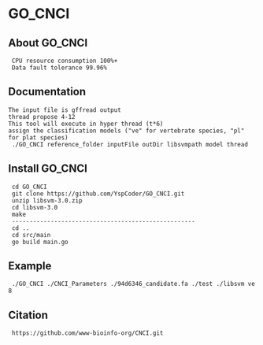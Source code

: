 # GO_CNCI
## About GO_CNCI
```
 CPU resource consumption 100%+
 Data fault tolerance 99.96%
```

## Documentation
```
The input file is gffread output
thread propose 4-12
This tool will execute in hyper thread (t*6)
assign the classification models ("ve" for vertebrate species, "pl" for plat species)
 ./GO_CNCI reference_folder inputFile outDir libsvmpath model thread
```
## Install GO_CNCI
```
 cd GO_CNCI
 git clone https://github.com/YspCoder/GO_CNCI.git
 unzip libsvm-3.0.zip
 cd libsvm-3.0
 make
 ----------------------------------------------------
 cd ..
 cd src/main
 go build main.go
```

## Example
```
 ./GO_CNCI ./CNCI_Parameters ./94d6346_candidate.fa ./test ./libsvm ve 8
```
## Citation
```
 https://github.com/www-bioinfo-org/CNCI.git
```
